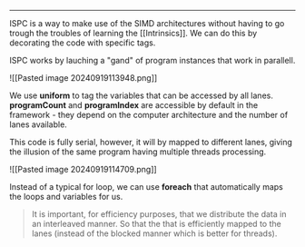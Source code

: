 ***
ISPC is a way to make use of the SIMD architectures without having to go trough the troubles of learning the [[Intrinsics]].
We can do this by decorating the code with specific tags.

ISPC works by lauching a "gand" of program instances that work in parallell.

![[Pasted image 20240919113948.png]]

We use **uniform** to tag the variables that can be accessed by all lanes.
**programCount** and **programIndex** are accessible by default in the framework - they depend on the computer architecture and the number of lanes available.

This code is fully serial, however, it will by mapped to different lanes, giving the illusion of the same program having multiple threads processing.

![[Pasted image 20240919114709.png]]

Instead of a typical for loop, we can use **foreach** that automatically maps the loops and variables for us.

> It is important, for efficiency purposes, that we distribute the data in an interleaved manner. So that the that is efficiently mapped to the lanes (instead of the blocked manner which is better for threads).